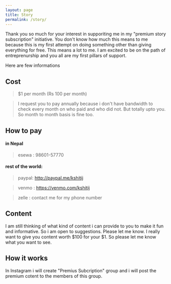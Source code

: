 ```yaml
---
layout: page
title: Story
permalink: /story/
---
```


Thank you so much for your interest in supporiting me in my "premium story subscription" initiative.
You don't know how much this means to me because this is my first attempt on doing something other than giving everything for free. This means a lot to me. I am excited to be on the path of entreprenurship and you all are my first pillars of support.

Here are few informations

## Cost

> \$1 per month (Rs 100 per month)

> I request you to pay annually because i don't have bandwidth to check every month on who paid and who did not. But totally upto you. So month to month basis is fine too.

## How to pay

#### in Nepal

> esewa : 98601-57770

#### rest of the world:

> paypal: http://paypal.me/kshitij

> venmo : https://venmo.com/kshitij

> zelle : contact me for my phone number

## Content

I am still thinking of what kind of content i can provide to you to make it fun and informative. So i am open to suggestions. Please let me know.
I really want to give you content worth $100 for your $1. So please let me know what you want to see.

## How it works

In Instagram i will create "Premius Subcription" group and i will post the premium cotent to the members of this group.
